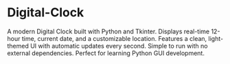 # Digital-Clock
A modern Digital Clock built with Python and Tkinter. Displays real-time 12-hour time, current date, and a customizable location. Features a clean, light-themed UI with automatic updates every second. Simple to run with no external dependencies. Perfect for learning Python GUI development.

